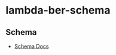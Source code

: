 # lambda-ber-schema

## Schema

 - [Schema Docs](https://github.com/lambda-ber/lambda-ber-schema.git)
